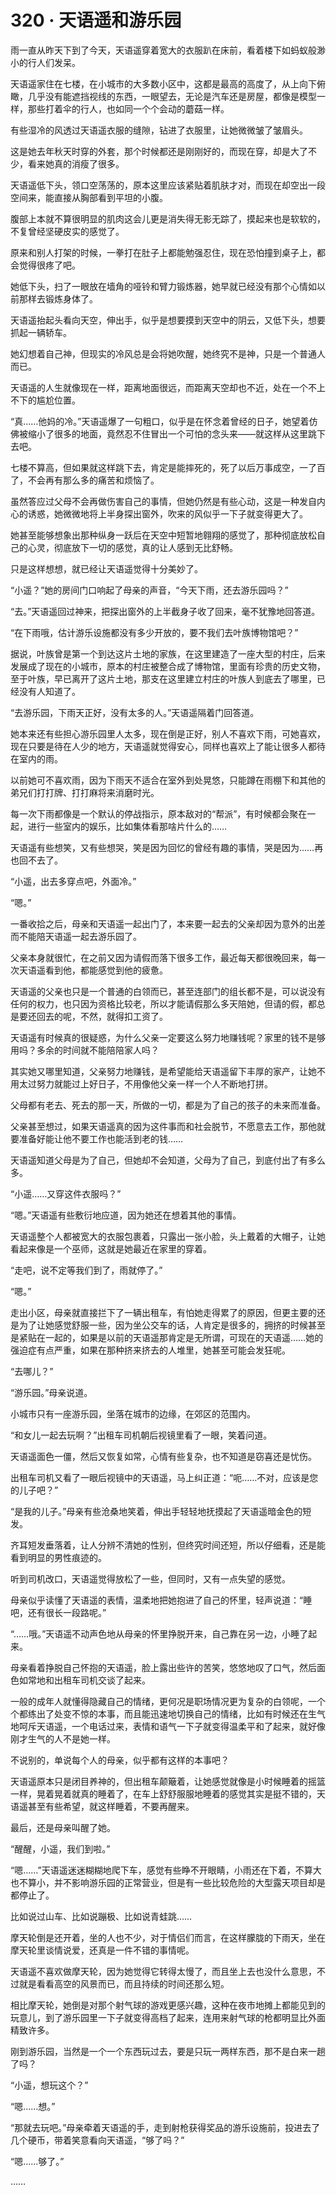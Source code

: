 # 320 · 天语遥和游乐园

雨一直从昨天下到了今天，天语遥穿着宽大的衣服趴在床前，看着楼下如蚂蚁般渺小的行人们发呆。

天语遥家住在七楼，在小城市的大多数小区中，这都是最高的高度了，从上向下俯瞰，几乎没有能遮挡视线的东西，一眼望去，无论是汽车还是房屋，都像是模型一样，那些打着伞的行人，也如同一个个会动的蘑菇一样。

有些湿冷的风透过天语遥衣服的缝隙，钻进了衣服里，让她微微皱了皱眉头。

这是她去年秋天时穿的外套，那个时候都还是刚刚好的，而现在穿，却是大了不少，看来她真的消瘦了很多。

天语遥低下头，领口空荡荡的，原本这里应该紧贴着肌肤才对，而现在却空出一段空间来，能直接从胸部看到平坦的小腹。

腹部上本就不算很明显的肌肉这会儿更是消失得无影无踪了，摸起来也是软软的，不复曾经坚硬皮实的感觉了。

原来和别人打架的时候，一拳打在肚子上都能勉强忍住，现在恐怕撞到桌子上，都会觉得很疼了吧。

她低下头，扫了一眼放在墙角的哑铃和臂力锻炼器，她早就已经没有那个心情如以前那样去锻炼身体了。

天语遥抬起头看向天空，伸出手，似乎是想要摸到天空中的阴云，又低下头，想要抓起一辆轿车。

她幻想着自己神，但现实的冷风总是会将她吹醒，她终究不是神，只是一个普通人而已。

天语遥的人生就像现在一样，距离地面很远，而距离天空却也不近，处在一个不上不下的尴尬位置。

“真……他妈的冷。”天语遥爆了一句粗口，似乎是在怀念着曾经的日子，她望着仿佛被缩小了很多的地面，竟然忍不住冒出一个可怕的念头来——就这样从这里跳下去吧。

七楼不算高，但如果就这样跳下去，肯定是能摔死的，死了以后万事成空，一了百了，不会再有那么多的痛苦和烦恼了。

虽然答应过父母不会再做伤害自己的事情，但她仍然是有些心动，这是一种发自内心的诱惑，她微微地将上半身探出窗外，吹来的风似乎一下子就变得更大了。

她甚至能够想象出那种纵身一跃后在天空中短暂地翱翔的感觉了，那种彻底放松自己的心灵，彻底放下一切的感觉，真的让人感到无比舒畅。

只是这样想想，就已经让天语遥觉得十分美妙了。

“小遥？”她的房间门口响起了母亲的声音，“今天下雨，还去游乐园吗？”

“去。”天语遥回过神来，把探出窗外的上半截身子收了回来，毫不犹豫地回答道。

“在下雨哦，估计游乐设施都没有多少开放的，要不我们去叶族博物馆吧？”

据说，叶族曾是第一个到达这片土地的家族，在这里建造了一座大型的村庄，后来发展成了现在的小城市，原本的村庄被整合成了博物馆，里面有珍贵的历史文物，至于叶族，早已离开了这片土地，那支在这里建立村庄的叶族人到底去了哪里，已经没有人知道了。

“去游乐园，下雨天正好，没有太多的人。”天语遥隔着门回答道。

她本来还有些担心游乐园里人太多，现在倒是正好，别人不喜欢下雨，可她喜欢，现在只要是待在人少的地方，天语遥就觉得安心，同样也喜欢上了能让很多人都待在室内的雨。

以前她可不喜欢雨，因为下雨天不适合在室外到处晃悠，只能蹲在雨棚下和其他的弟兄们打打牌、打打麻将来消磨时光。

每一次下雨都像是一个默认的停战指示，原本敌对的“帮派”，有时候都会聚在一起，进行一些室内的娱乐，比如集体看那啥片什么的……

天语遥有些想笑，又有些想哭，笑是因为回忆的曾经有趣的事情，哭是因为……再也回不去了。

“小遥，出去多穿点吧，外面冷。”

“嗯。”

一番收拾之后，母亲和天语遥一起出门了，本来要一起去的父亲却因为意外的出差而不能陪天语遥一起去游乐园了。

父亲本身就很忙，在之前又因为请假而落下很多工作，最近每天都很晚回来，每一次天语遥看到他，都能感觉到他的疲惫。

天语遥的父亲也只是一个普通的白领而已，甚至连部门的组长都不是，可以说没有任何的权力，也只因为资格比较老，所以才能请假那么多天陪她，但请的假，都总是要还回去的呢，不然，就得扣工资了。

天语遥有时候真的很疑惑，为什么父亲一定要这么努力地赚钱呢？家里的钱不是够用吗？多余的时间就不能陪陪家人吗？

其实她又哪里知道，父亲努力地赚钱，是希望能给天语遥留下丰厚的家产，让她不用太过努力就能过上好日子，不用像他父亲一样一个人不断地打拼。

父母都有老去、死去的那一天，所做的一切，都是为了自己的孩子的未来而准备。

父亲甚至想过，如果天语遥真的因为这件事而和社会脱节，不愿意去工作，那他就要准备好能让他不要工作也能活到老的钱……

天语遥知道父母是为了自己，但她却不会知道，父母为了自己，到底付出了有多么多。

“小遥……又穿这件衣服吗？”

“嗯。”天语遥有些敷衍地应道，因为她还在想着其他的事情。

天语遥整个人都被宽大的衣服包裹着，只露出一张小脸，头上戴着的大帽子，让她看起来像是一个巫师，这就是她最近在家里的穿着。

“走吧，说不定等我们到了，雨就停了。”

“嗯。”

走出小区，母亲就直接拦下了一辆出租车，有怕她走得累了的原因，但更主要的还是为了让她感觉舒服一些，因为坐公交车的话，人肯定是很多的，拥挤的时候甚至是紧贴在一起的，如果是以前的天语遥那肯定是无所谓，可现在的天语遥……她的强迫症有点严重，如果在那种挤来挤去的人堆里，她甚至可能会发狂呢。

“去哪儿？”

“游乐园。”母亲说道。

小城市只有一座游乐园，坐落在城市的边缘，在郊区的范围内。

“和女儿一起去玩啊？”出租车司机朝后视镜里看了一眼，笑着问道。

天语遥面色一僵，然后又恢复如常，心情有些复杂，也不知道是窃喜还是忧伤。

出租车司机又看了一眼后视镜中的天语遥，马上纠正道：“呃……不对，应该是您的儿子吧？”

“是我的儿子。”母亲有些沧桑地笑着，伸出手轻轻地抚摸起了天语遥暗金色的短发。

齐耳短发垂落着，让人分辨不清她的性别，但终究时间还短，所以仔细看，还是能看到明显的男性痕迹的。

听到司机改口，天语遥觉得放松了一些，但同时，又有一点失望的感觉。

母亲似乎读懂了天语遥的表情，温柔地把她抱进了自己的怀里，轻声说道：“睡吧，还有很长一段路呢。”

“……哦。”天语遥不动声色地从母亲的怀里挣脱开来，自己靠在另一边，小睡了起来。

母亲看着挣脱自己怀抱的天语遥，脸上露出些许的苦笑，悠悠地叹了口气，然后面色如常地和出租车司机交谈了起来。

一般的成年人就懂得隐藏自己的情绪，更何况是职场情况更为复杂的白领呢，一个个都练出了处变不惊的本事，而且能迅速地切换自己的情绪，比如有时候还在生气地呵斥天语遥，一个电话过来，表情和语气一下子就变得温柔平和了起来，就好像刚才生气的人不是她一样。

不说别的，单说每个人的母亲，似乎都有这样的本事吧？

天语遥原本只是闭目养神的，但出租车颠簸着，让她感觉就像是小时候睡着的摇篮一样，晃着晃着就真的睡着了，在车上舒舒服服地睡着的感觉其实是挺不错的，天语遥甚至有些希望，就这样睡着，不要再醒来。

最后，还是母亲叫醒了她。

“醒醒，小遥，我们到啦。”

“嗯……”天语遥迷迷糊糊地爬下车，感觉有些睁不开眼睛，小雨还在下着，不算大也不算小，并不影响游乐园的正常营业，但是有一些比较危险的大型露天项目却是都停止了。

比如说过山车、比如说蹦极、比如说青蛙跳……

摩天轮倒是还开着，坐的人也不少，对于情侣们而言，在这样朦胧的下雨天，坐在摩天轮里谈情说爱，还真是一件不错的事情呢。

天语遥不喜欢做摩天轮，因为她觉得它转得太慢了，而且坐上去也没什么意思，不过就是看看高空的风景而已，而且持续的时间还那么短。

相比摩天轮，她倒是对那个射气球的游戏更感兴趣，这种在夜市地摊上都能见到的玩意儿，到了游乐园里一下子就变得高档了起来，连用来射气球的枪都明显比外面精致许多。

刚到游乐园，当然是一个一个东西玩过去，要是只玩一两样东西，那不是白来一趟了吗？

“小遥，想玩这个？”

“嗯……想。”

“那就去玩吧。”母亲牵着天语遥的手，走到射枪获得奖品的游乐设施前，投进去了几个硬币，带着笑意看向天语遥，“够了吗？”

“嗯……够了。”

……

